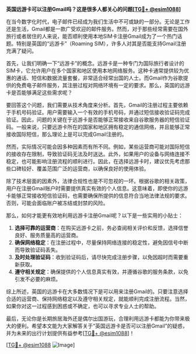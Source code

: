 **英国远游卡可以注册Gmail吗？这是很多人都关心的问题[[TG💪+ @esim1088](https://t.me/s/esim1088)]**

在当今数字化时代，电子邮件已经成为我们生活中不可或缺的一部分。无论是工作还是生活，Gmail都是一款广受欢迎的邮件服务。然而，对于那些经常需要在国外旅行或者居住的人来说，能否顺利使用本地SIM卡注册Gmail成为了一个热门话题。特别是英国的“远游卡”（Roaming SIM），许多人对其是否能支持Gmail注册充满了疑问。

首先，让我们明确一下“远游卡”的概念。远游卡是一种专门为国际旅行者设计的SIM卡，它允许用户在多个国家和地区使用本地网络服务。这种卡通常提供较为优惠的通话、短信和数据流量套餐，非常适合经常出国的人士。而Gmail作为谷歌提供的免费电子邮件服务，其注册过程对网络环境有一定的要求。那么，英国的远游卡是否能够满足这些需求呢？

要回答这个问题，我们需要从技术角度来分析。首先，Gmail的注册过程主要依赖于手机号码验证。用户需要输入一个有效的手机号码，并通过短信接收验证码完成验证。因此，问题的关键在于远游卡是否能够正常接收来自谷歌服务器的短信验证码。一般来说，只要远游卡所在的国家和地区拥有稳定的通信网络，并且能够正常接收国际短信，那么理论上是可以完成Gmail注册的。

然而，实际情况可能会因多种因素而有所不同。例如，某些运营商可能对国际短信的接收存在限制，导致验证码无法及时送达。此外，如果用户的设备与网络连接不稳定，也可能影响注册流程的顺利进行。因此，在选择远游卡时，建议优先考虑那些口碑较好、覆盖范围广泛的运营商，以确保良好的使用体验。

除了技术层面的因素外，法律合规性也是不可忽视的一环。根据谷歌的相关政策，用户在注册Gmail账户时需要提供真实有效的个人信息。这意味着，即使你的远游卡能够正常接收短信验证码，也需要确保所提供的信息符合当地法律法规的要求。否则，可能会面临账户被冻结或封禁的风险。

那么，如何才能更有效地利用远游卡注册Gmail呢？以下是一些实用的小贴士：

1. **选择可靠的运营商**：在购买远游卡之前，务必查阅相关评价和反馈，选择信誉良好、服务质量高的运营商。
2. **确保网络稳定**：在注册过程中，尽量保持网络连接的稳定性，避免因信号中断而导致验证码丢失。
3. **及时处理验证码**：收到验证码后，请尽快完成注册步骤，以免因超时而需要重新获取。
4. **遵守相关规定**：确保提供的个人信息真实有效，并遵循谷歌的服务条款，以免引发不必要的麻烦。

综上所述，英国的远游卡在大多数情况下是可以用来注册Gmail的。只要注意选择合适的运营商、保持网络稳定以及遵守相关规定，就能顺利完成注册流程。当然，如果你对这一过程感到困惑或不确定，也可以寻求专业人士的帮助。

最后，无论你是长期旅居海外还是偶尔出国游玩，合理利用远游卡都能为你带来极大的便利。希望本文能为大家解答关于“英国远游卡是否可以注册Gmail”的疑惑，并为未来的出行计划提供有益参考[[TG💪+ @esim1088](https://t.me/s/esim1088)]！

[[TG💪+ @esim1088](https://t.me/s/esim1088) ![Image](https://i.postimg.cc/4NQfJmqS/Snipaste-2025-05-13-00-14-12.png)]